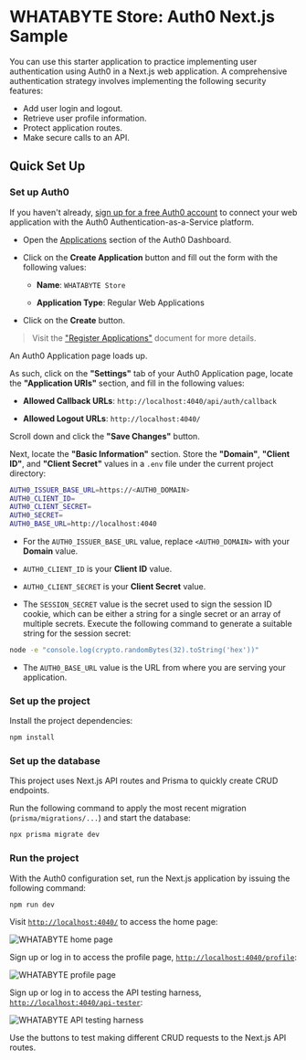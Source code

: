 # WHATABYTE Store: Auth0 Next.js Sample

You can use this starter application to practice implementing user authentication using Auth0 in a Next.js web application. A comprehensive authentication strategy involves implementing the following security features: 

- Add user login and logout.
- Retrieve user profile information.
- Protect application routes.
- Make secure calls to an API.

## Quick Set Up

### Set up Auth0

If you haven't already, [sign up for a free Auth0 account](https://auth0.com/signup?&signUpData=%7B%22category%22%3A%22button%22%7D&email=undefined) to connect your web application with the Auth0 Authentication-as-a-Service platform.

- Open the [Applications](https://manage.auth0.com/#/applications) section of the Auth0 Dashboard.

- Click on the **Create Application** button and fill out the form with the following values:

  - **Name**: `WHATABYTE Store`

  - **Application Type**: Regular Web Applications

- Click on the **Create** button.

> Visit the ["Register Applications"](https://auth0.com/docs/applications/set-up-an-application) document for more details.

An Auth0 Application page loads up.

As such, click on the **"Settings"** tab of your Auth0 Application page, locate the **"Application URIs"** section, and fill in the following values:

- **Allowed Callback URLs**: `http://localhost:4040/api/auth/callback`

- **Allowed Logout URLs**: `http://localhost:4040/`

Scroll down and click the **"Save Changes"** button.

Next, locate the **"Basic Information"** section. Store the **"Domain"**, **"Client ID"**, and **"Client Secret"** values in a `.env` file under the current project directory:

```bash
AUTH0_ISSUER_BASE_URL=https://<AUTH0_DOMAIN>
AUTH0_CLIENT_ID=
AUTH0_CLIENT_SECRET=
AUTH0_SECRET=
AUTH0_BASE_URL=http://localhost:4040
```

- For the `AUTH0_ISSUER_BASE_URL` value, replace `<AUTH0_DOMAIN>` with your **Domain** value.

- `AUTH0_CLIENT_ID` is your **Client ID** value.

- `AUTH0_CLIENT_SECRET` is your **Client Secret** value.

- The `SESSION_SECRET` value is the secret used to sign the session ID cookie, which can be either a string for a single secret or an array of multiple secrets. Execute the following command to generate a suitable string for the session secret:

```bash
node -e "console.log(crypto.randomBytes(32).toString('hex'))"
```

- The `AUTH0_BASE_URL` value is the URL from where you are serving your application.

### Set up the project

Install the project dependencies:

```bash
npm install
```

### Set up the database

This project uses Next.js API routes and Prisma to quickly create CRUD endpoints.

Run the following command to apply the most recent migration (`prisma/migrations/...`) and start the database:

```bash
npx prisma migrate dev
```

### Run the project

With the Auth0 configuration set, run the Next.js application by issuing the following command:

```bash
npm run dev
```

Visit [`http://localhost:4040/`](http://localhost:4040/) to access the home page:

![WHATABYTE home page](https://images.ctfassets.net/23aumh6u8s0i/7DzEqnirUH9IwEUbwmrtFp/eeff2798aa0ae33005757a3f8b81a2aa/whatabyte-home.png)

Sign up or log in to access the profile page, [`http://localhost:4040/profile`](http://localhost:4040/profile):

![WHATABYTE profile page](https://images.ctfassets.net/23aumh6u8s0i/2VP6xHagmxSIt5mS99y22I/9da44a8db43ba15eb06046a41c13a317/whatabyte-profile.png)

Sign up or log in to access the API testing harness, [`http://localhost:4040/api-tester`](http://localhost:4040/api-tester):

![WHATABYTE API testing harness](https://images.ctfassets.net/23aumh6u8s0i/39t6j01ve5y3CnZSHdYUjm/2dfba41ada48785ba7e7593c8531ac93/api-tester.png)

Use the buttons to test making different CRUD requests to the Next.js API routes.
